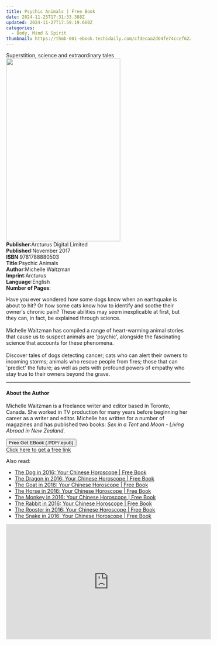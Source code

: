 ```yaml
---
title: Psychic Animals | Free Book
date: 2024-11-25T17:31:33.388Z
updated: 2024-11-27T17:59:19.660Z
categories:
  - Body, Mind & Spirit
thumbnail: https://thmb-001-ebook.techidaily.com/cfdecaa2d04fe74ccef6223e9f40cc9eb1035ed8b2e29b5a6798fd47bb9021a6.jpg
---
```

<main id="book-container">
  <div class="flex flex-col">
    <div class="book-brief flex-1 py-6 px-4 sm:p-6 md:py-10 md:px-8">
      <!-- brief-->
      <div class="book-brief-main">
        Superstition, science and extraordinary tales
      </div>
    </div>
    <div
      class="book-meta-info flex-1 grid gap-4 col-start-1 col-end-3 row-start-1 sm:mb-6 sm:grid-cols-4 lg:gap-6 lg:col-start-2 lg:row-end-6 lg:row-span-6 lg:mb-0"
    >
      <div
        class="book-meta-info-left place-content-center mt-4 p-4 text-sm leading-6 col-start-2 col-span-2 dark:text-slate-400"
      >
        <img
          class="w-full h-500 object-cover rounded-lg sm:h-255 sm:col-span-2 lg:col-span-full"
          src="https://img-001-ebook.techidaily.com/9bd87dc38057d728b385e7687a9e12dce72cc2cb01f47a3570c2314f10c1eb54.jpg"
          alt=""
          width="312"
          height="500"
        />
      </div>
      <div
        class="book-meta-info-right mt-2 col-start-1 row-start-2 col-span-3 self-center"
      >
        <!-- meta data  -->
        <div class="flex flex-col px-4 md:px-8">
          <div class="flex-1">
            <strong>Publisher</strong>:<span class="px-2"
              >Arcturus Digital Limited</span
            >
          </div>
          <div class="flex-1">
            <strong>Published</strong>:<span class="px-2">November 2017</span>
          </div>
          <div class="flex-1">
            <strong>ISBN</strong>:<span class="px-2">9781788880503</span>
          </div>
          <div class="flex-1">
            <strong>Title</strong>:<span class="px-2">Psychic Animals</span>
          </div>
          <div class="flex-1">
            <strong>Author</strong>:<span class="px-2">Michelle Waitzman</span>
          </div>
          <div class="flex-1">
            <strong>Imprint</strong>:<span class="px-2">Arcturus</span>
          </div>
          <div class="flex-1">
            <strong>Language</strong>:<span class="px-2">English</span>
          </div>
          <div class="flex-1">
            <strong>Number of Pages</strong>:<span class="px-2"></span>
          </div>
        </div>
      </div>
    </div>
    <div class="book-description flex-1 py-6 px-4 sm:p-6 md:py-10 md:px-8">
      <div class="book-description-main">
        <div accordion-content="" id="description">
          <p></p>
          <p>
            Have you ever wondered how some dogs know when an earthquake is
            about to hit? Or how some cats know how to identify and soothe their
            owner's chronic pain? These abilities may seem inexplicable at
            first, but they can, in fact, be explained through science.<br /><br />Michelle
            Waitzman has compiled a range of heart-warming animal stories that
            cause us to suspect animals are 'psychic', alongside the fascinating
            science that accounts for these phenomena.<br /><br />Discover tales
            of dogs detecting cancer; cats who can alert their owners to
            incoming storms; animals who rescue people from fires; those that
            can 'predict' the future; as well as pets with profound powers of
            empathy who stay true to their owners beyond the grave.
          </p>
          <p></p>
        </div>
      </div>
    </div>
    <div class="book-excerpts flex-1 py-6 px-4 sm:p-6 md:py-10 md:px-8">
      <!-- excerpts-->
      <div class="book-excerpts-main">
        <hr />
        <h4 class="placeholder placeholder-heading">
          <span>About the Author</span>
        </h4>
        <p></p>
        <p>
          Michelle Waitzman is a freelance writer and editor based in Toronto,
          Canada. She worked in TV production for many years before beginning
          her career as a writer and editor. Michelle has written for a number
          of magazines and has published two books: <i>Sex in a Tent</i> and
          <i>Moon - Living Abroad in New Zealand</i>.
        </p>
        <p></p>
      </div>
    </div>
    <div
      class="book-about-author flex-1 py-6 px-4 sm:p-6 md:py-10 md:px-8"
    ></div>
    <div class="book-free-get flex-1 py-6 px-4 sm:p-6 md:py-10 md:px-8">
      <button
        id="btn-free-get"
        class="bg-blue-500 hover:bg-blue-700 text-white font-bold py-2 px-4 rounded"
      >
        Free Get EBook (.PDF/.epub)
      </button>
      <div id="countdown-display" class="px-2 text-lg mt-2"></div>
      <a
        id="free-link"
        class="hidden bg-blue-500 hover:bg-blue-700 text-white font-bold py-2 px-4 rounded"
        href="https://www.ebooks.com/en-us/book/95919928/psychic-animals/michelle-waitzman/"
        target="_blank"
        >Click here to get a free link</a
      >
    </div>
    <script>
      let countdownTime = 0;
      let countdownInterval = null;
      document
        .getElementById('btn-free-get')
        .addEventListener('click', startCountdown);
      function startCountdown() {
        countdownTime = new Date().getTime() + 60000 * 3;
        countdownInterval = setInterval(updateCountdown, 1000);
        document.getElementById('btn-free-get').disabled = true;
        document
          .getElementById('btn-free-get')
          .classList.add('bg-gray-500', 'cursor-not-allowed');
      }
      function updateCountdown() {
        let currentTime = new Date().getTime();
        let timeLeft = countdownTime - currentTime;
        let secondsLeft = Math.floor(timeLeft / 1000);
        document.getElementById('countdown-display').innerHTML =
          `Remaining time: ${secondsLeft} seconds.`;
        if (secondsLeft <= 0) {
          clearInterval(countdownInterval);
          document.getElementById('btn-free-get').classList.add('hidden');
          document.getElementById('free-link').classList.remove('hidden');
          document.getElementById('countdown-display').innerHTML = '';
        }
      }
    </script>
  </div>
</main>

<ins class="adsbygoogle"
      style="display:block"
      data-ad-client="ca-pub-7571918770474297"
      data-ad-slot="8358498916"
      data-ad-format="auto"
      data-full-width-responsive="true"></ins>
    

<span class="atpl-alsoreadstyle">Also read:</span>
<div><ul>
<li><a href="https://novels-ebooks.techidaily.com/2213962-9780008138172-the-dog-in-2016-your-chinese-horoscope/"><u>The Dog in 2016: Your Chinese Horoscope | Free Book</u></a></li>
<li><a href="https://novels-ebooks.techidaily.com/2213956-9780008138110-the-dragon-in-2016-your-chinese-horoscope/"><u>The Dragon in 2016: Your Chinese Horoscope | Free Book</u></a></li>
<li><a href="https://novels-ebooks.techidaily.com/2213959-9780008138141-the-goat-in-2016-your-chinese-horoscope/"><u>The Goat in 2016: Your Chinese Horoscope | Free Book</u></a></li>
<li><a href="https://novels-ebooks.techidaily.com/2213958-9780008138134-the-horse-in-2016-your-chinese-horoscope/"><u>The Horse in 2016: Your Chinese Horoscope | Free Book</u></a></li>
<li><a href="https://novels-ebooks.techidaily.com/2213960-9780008138158-the-monkey-in-2016-your-chinese-horoscope/"><u>The Monkey in 2016: Your Chinese Horoscope | Free Book</u></a></li>
<li><a href="https://novels-ebooks.techidaily.com/2213955-9780008138103-the-rabbit-in-2016-your-chinese-horoscope/"><u>The Rabbit in 2016: Your Chinese Horoscope | Free Book</u></a></li>
<li><a href="https://novels-ebooks.techidaily.com/2213961-9780008138165-the-rooster-in-2016-your-chinese-horoscope/"><u>The Rooster in 2016: Your Chinese Horoscope | Free Book</u></a></li>
<li><a href="https://novels-ebooks.techidaily.com/2213957-9780008138127-the-snake-in-2016-your-chinese-horoscope/"><u>The Snake in 2016: Your Chinese Horoscope | Free Book</u></a></li>
</ul></div>

<!-- affiliate ads begin -->
<iframe width="560" height="315" src="https://www.youtube.com/embed/PD0vq5qAYkw?si=5H3KWtCfUOYg1Nlv&autoplay=1" title="YouTube video player" frameborder="0" allow="accelerometer; autoplay; clipboard-write; encrypted-media; gyroscope; picture-in-picture; web-share" referrerpolicy="strict-origin-when-cross-origin" allowfullscreen></iframe>
<!-- affiliate ads end -->

